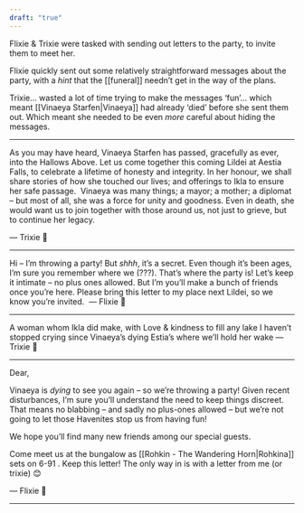 ```yaml
---
draft: "true"
---
```


  Flixie & Trixie were tasked with sending out letters to the party, to invite them to meet her. 
  
  Flixie quickly sent out some relatively straightforward messages about the party, with a *hint* that the [[funeral]] needn’t get in the way of the plans.

Trixie… wasted a lot of time trying to make the messages ‘fun’… which meant [[Vinaeya Starfen|Vinaeya]] had already ‘died’ before she sent them out. Which meant she needed to be even *more* careful about hiding the messages.

***

As you may have heard, Vinaeya Starfen has passed, gracefully as ever, into the Hallows Above.
Let us come together this coming Lildei at Aestia Falls, to celebrate a lifetime of honesty and integrity.
In her honour, we shall share stories of how she touched our lives; and offerings to Ikla to ensure her safe passage. 
Vinaeya was many things; a mayor; a mother; a diplomat – but most of all, she was a force for unity and goodness.
Even in death, she would want us to join together with those around us, not just to grieve, but to continue her legacy.

— Trixie 💖

***********

Hi – I’m throwing a party! But *shhh*, it’s a secret.
Even though it’s been ages, I’m sure you remember where we (???). That’s where the party is!
Let’s keep it intimate – no plus ones allowed. But I’m you’ll make a bunch of friends once you’re here.
Please bring this letter to my place next Lildei, so we know you’re invited. 
— Flixie 💖  

****

A woman whom Ikla did make, with
Love & kindness to fill any lake
I haven’t stopped crying since
Vinaeya’s dying
Estia’s where we’ll hold her wake
— Trixie 💖

****

Dear, 

Vinaeya is *dying* to see you again – so we’re throwing a party!
Given recent disturbances, I’m sure you’ll understand the need to keep things discreet. That means no blabbing – and sadly no plus-ones allowed – but we’re not going to let those Havenites stop us from having fun! 

We hope you’ll find many new friends among our special guests.

Come meet us at the bungalow as [[Rohkin - The Wandering Horn|Rohkina]] sets on 6-91 .
Keep this letter! The only way in is with a letter from me (or trixie) 😊

— Flixie 💖
**********

  